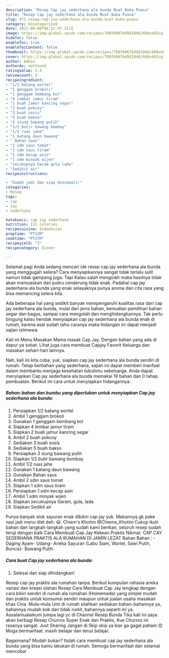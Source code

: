 ```yaml
---
description: "Resep Cap jay sederhana ala bunda Buat Buka Puasa"
title: "Resep Cap jay sederhana ala bunda Buat Buka Puasa"
slug: 471-resep-cap-jay-sederhana-ala-bunda-buat-buka-puasa
category: Uncategorized
date: 2022-08-08T06:22:47.317Z
image: https://img-global.cpcdn.com/recipes/708f6967bd981048/680x482cq70/cap-jay-sederhana-ala-bunda-foto-resep-utama.jpg
hideToc: false
enableToc: true
enableTocContent: false
thumbnail: https://img-global.cpcdn.com/recipes/708f6967bd981048/680x482cq70/cap-jay-sederhana-ala-bunda-foto-resep-utama.jpg
cover: https://img-global.cpcdn.com/recipes/708f6967bd981048/680x482cq70/cap-jay-sederhana-ala-bunda-foto-resep-utama.jpg
author: Admin
authorAv: notfound
ratingvalue: 3.4
reviewcount: 3
recipeingredient:
- "1/2 batang wortel"
- "1 genggam brokoli"
- "1 genggam kembang kol"
- "4 lembar jamur tiram"
- "2 buah jamur kancing segar"
- "2 buah pokcoy"
- "3 buah sosis"
- "5 buah bakso"
- "3 siung bawang putih"
- "1/2 butir bawang bombay"
- "1/2 ruas jahe"
- "1 batang daun bawang"
- " Bahan saus"
- "2 sdm saus tomat"
- "1 sdm saus tiram"
- "1 sdm kecap asin"
- "1 sdm minyak wijen"
- "secukupnya Garam gula lada"
- "Sedikit air"
recipeinstructions:

- "Sudah jadi dan siap dinikmati!"
categories:
- Resep
tags:
- cap
- jay
- sederhana

katakunci: cap jay sederhana 
nutrition: 111 calories
recipecuisine: Indonesian
preptime: "PT12M"
cooktime: "PT37M"
recipeyield: "3"
recipecategory: Dinner

---
```



Selamat pagi Anda sedang mencari ide resep cap jay sederhana ala bunda yang menggugah selera? Cara menyiapkannya sangat tidak terlalu sulit namun tidak gampang juga. Tapi Kalau salah mengolah maka hasilnya tidak akan memuaskan dan justru cenderung tidak enak. Padahal cap jay sederhana ala bunda yang enak selayaknya punya aroma dan cita rasa yang bisa memancing selera kita.


Ada beberapa hal yang sedikit banyak mempengaruhi kualitas rasa dari cap jay sederhana ala bunda, mulai dari jenis bahan, kemudian pemilihan bahan segar dan bagus, sampai cara mengolah dan menghidangkannya. Tak perlu bingung kalau hendak menyiapkan cap jay sederhana ala bunda enak di rumah, karena asal sudah tahu caranya maka hidangan ini dapat menjadi sajian istimewa.

Kali ini Menu Masakan Mama masak Cap Jay. Dengan bahan yang ada di dapur ya sobat. Lihat juga cara membuat Capjay Favorit Keluarga dan masakan sehari-hari lainnya.


Nah, kali ini kita coba, yuk, siapkan cap jay sederhana ala bunda sendiri di rumah. Tetap berbahan yang sederhana, sajian ini dapat memberi manfaat dalam membantu menjaga kesehatan tubuhmu sekeluarga. Anda dapat menyiapkan Cap jay sederhana ala bunda memakai 19 bahan dan 0 tahap pembuatan. Berikut ini cara untuk menyiapkan hidangannya.

<!--inarticleads1-->

##### Bahan-bahan dan bumbu yang diperlukan untuk menyiapkan Cap jay sederhana ala bunda:

1. Persiapkan 1/2 batang wortel
1. Ambil 1 genggam brokoli
1. Gunakan 1 genggam kembang kol
1. Siapkan 4 lembar jamur tiram
1. Siapkan 2 buah jamur kancing segar
1. Ambil 2 buah pokcoy
1. Sediakan 3 buah sosis
1. Sediakan 5 buah bakso
1. Persiapkan 3 siung bawang putih
1. Siapkan 1/2 butir bawang bombay
1. Ambil 1/2 ruas jahe
1. Gunakan 1 batang daun bawang
1. Gunakan  Bahan saus
1. Ambil 2 sdm saus tomat
1. Siapkan 1 sdm saus tiram
1. Persiapkan 1 sdm kecap asin
1. Ambil 1 sdm minyak wijen
1. Siapkan secukupnya Garam, gula, lada
1. Siapkan Sedikit air


Punya banyak stok sayuran enak dibikin cap jay yuk. Makannyq gk pake nasi jadi menu diet deh. 😃. Chiem&#39;s Khotim @Chiems_Khotim Cukup ikuti bahan dan langkah-langkah yang sudah kami berikan, seluruh resep sudah teruji dengan baik Cara Membuat Cap Jay Kekean Praktis Nikmat. CAP CAY SEDERHANA PRAKTIS ALA RUMAHAN DI JAMIN LEZAT Bahan Bahan : - Daging Ayam- Udang- Aneka Sayuran (Labu Siam, Wortel, Sawi Putih, Buncis)- Bawang Putih. 

<!--inarticleads2-->

##### Cara buat Cap jay sederhana ala bunda:


1. Selesai dan siap dihidangkan!

Resep cap jay praktis ala rumahan tanpa. Berikut kumpulan rahasia aneka variasi dan kreasi olahan Resep Cara Membuat Cap Jay lengkap dengan cara bikin sendiri di rumah ala rumahan (Homemade) yang simple mudah dan praktis untuk konsumsi sendiri maupun untuk jualan usaha masakan khas Cina. Mula-mula Umi di rumah silahkan sediakan bahan-bahannya ya, bahannya mudah kok dan tidak rumit, bahannya seperti ini ya. Assalamualaikum jumpa lagi yc di Channel Resep Bunda Tika kali ini saya akan berbagi Resep Churros Super Enak dan Praktis, Kue Churros ini rasanya sangat. Just Sharing Jangan di Skip skip ya biar ga gagal paham 😊 Moga bermanfaat. masih belajar dan terus belajar. 

Bagaimana? Mudah bukan? Itulah cara membuat cap jay sederhana ala bunda yang bisa kamu lakukan di rumah. Semoga bermanfaat dan selamat mencoba!
